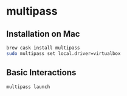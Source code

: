 # multipass

## Installation on Mac

```bash
brew cask install multipass
sudo multipass set local.driver=virtualbox
```

## Basic Interactions

```bash
multipass launch
```
